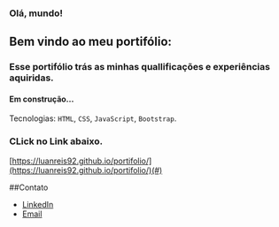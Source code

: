 ### Olá, mundo!

## Bem vindo ao meu portifólio:
### Esse portifólio trás as minhas quallificações e experiências aquiridas.
#### Em construção...

   Tecnologias: `HTML`, `CSS`, `JavaScript`, `Bootstrap`.
   ### CLick no Link abaixo.
   [https://luanreis92.github.io/portifolio/](https://luanreis92.github.io/portifolio/)(#)

##Contato
- [LinkedIn](https://www.linkedin.com/in/luanreis92/#)
- [Email](luan.vsreis@hotmail.com)

